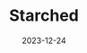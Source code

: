 ---
title: Starched
fulltitle: Starched
date: 2023-12-24
tags:
- 2023
characters:
- tzipora
categories: []
keywords:
- 2023
url: /stories/starched/
toc: false
image: /images/fullres/starched.jpg
reddit: null
print: null
video: null
caption: She accidentally starched her hat.
---